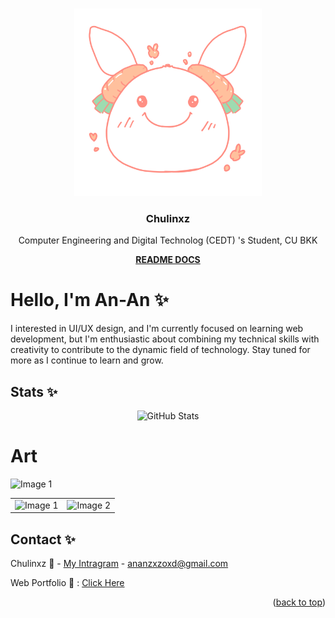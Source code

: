 
<!-- Improved compatibility of back to top link: See: https://github.com/othneildrew/Best-README-Template/pull/73 -->
<a name="readme-top"></a>

<!--
*** Thanks for checking out the Best-README-Template. If you have a suggestion
*** that would make this better, please fork the repo and create a pull request
*** or simply open an issue with the tag "enhancement".
*** Don't forget to give the project a star!
*** Thanks again! Now go create something AMAZING! :D
-->



<!-- PROJECT SHIELDS -->
<!--
*** I'm using markdown "reference style" links for readability.
*** Reference links are enclosed in brackets [ ] instead of parentheses ( ).
*** See the bottom of this document for the declaration of the reference variables
*** for contributors-url, forks-url, etc. This is an optional, concise syntax you may use.
*** https://www.markdownguide.org/basic-syntax/#reference-style-links
-->




<!-- PROJECT LOGO -->
<br />
<div align="center">
  <a href="https://github.com/othneildrew/Best-README-Template">
    <img src="images/logo.png" alt="Logo" width="300" height="300">
  </a>

  <h3 align="center">Chulinxz</h3>

  <p align="center">
    Computer Engineering and Digital Technolog (CEDT) 's Student, CU BKK
    <br />
    <div>
    <a href="https://github.com/Chulinuwu/Chulinuwu"><strong>README DOCS</strong></a>
    </div>

  </p>
</div>










<!-- ABOUT THE PROJECT -->

# Hello, I'm An-An ✨


I interested in UI/UX design, and I'm currently focused on learning web development, but I'm enthusiastic about combining my technical skills with creativity to contribute to the dynamic field of technology. Stay tuned for more as I continue to learn and grow.


## Stats ✨
<div align="center">
    <!-- Your GitHub Stats SVG Image Goes Here -->
    <img src="https://github-readme-stats.vercel.app/api?username=Chulinuwu&show_icons=true&theme=radical" alt="GitHub Stats" />
</div>

# Art

<td align="center"><img src="images/IdkAgain.png" width="1000" alt="Image 1"></td>
</br>
<table>
  <tr>
    <td align="center"><img src="images/Idk.png" width="500" alt="Image 1"></td>
    <td align="center"><img src="images/Yor.png" width="500" alt="Image 2"></td>
  </tr>
</table>


<!-- CONTACT -->
## Contact ✨

Chulinxz 🚀 - [My Intragram](https://www.instagram.com/vyovyo___/) - ananzxzoxd@gmail.com

Web Portfolio 🎨 : [Click Here](https://chulinuwu.github.io/ChulinFoilo/)

<p align="right">(<a href="#readme-top">back to top</a>)</p>





<!--
**Chulinuwu/Chulinuwu** is a ✨ _special_ ✨ repository because its `README.md` (this file) appears on your GitHub profile.

Here are some ideas to get you started:

- 🔭 I’m currently working on ...
- 🌱 I’m currently learning ...
- 👯 I’m looking to collaborate on ...
- 🤔 I’m looking for help with ...
- 💬 Ask me about ...
- 📫 How to reach me: ...
- 😄 Pronouns: ...
- ⚡ Fun fact: ...
-->
